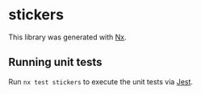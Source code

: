 # stickers

This library was generated with [Nx](https://nx.dev).

## Running unit tests

Run `nx test stickers` to execute the unit tests via [Jest](https://jestjs.io).

